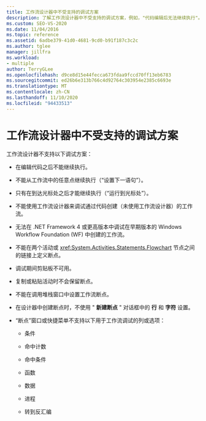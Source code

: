 ```yaml
---
title: 工作流设计器中不受支持的调试方案
description: 了解工作流设计器中不受支持的调试方案，例如，"代码编辑后无法继续执行"。
ms.custom: SEO-VS-2020
ms.date: 11/04/2016
ms.topic: reference
ms.assetid: 6adbe379-41d0-4681-9cd0-b91f187c3c2c
ms.author: tglee
manager: jillfra
ms.workload:
- multiple
author: TerryGLee
ms.openlocfilehash: d9ce8d15e44fecca673fdaa9fccd70ff13eb6783
ms.sourcegitcommit: ed26b6e313b766c4d92764c303954e2385c6693e
ms.translationtype: MT
ms.contentlocale: zh-CN
ms.lasthandoff: 11/10/2020
ms.locfileid: "94433513"
---
```

# <a name="unsupported-debugging-scenarios-in-the-workflow-designer"></a>工作流设计器中不受支持的调试方案

工作流设计器不支持以下调试方案：

- 在编辑代码之后不能继续执行。

- 不能从工作流中的任意点继续执行（“设置下一语句”）。

- 只有在到达光标处之后才能继续执行（“运行到光标处”）。

- 不能使用工作流设计器来调试通过代码创建（未使用工作流设计器）的工作流。

- 无法在 .NET Framework 4 或更高版本中调试在早期版本的 Windows Workflow Foundation (WF) 中创建的工作流。

- 不能在两个活动或 <xref:System.Activities.Statements.Flowchart> 节点之间的链接上定义断点。

- 调试期间剪贴板不可用。

- 复制或粘贴活动时不会保留断点。

- 不能在调用堆栈窗口中设置工作流断点。

- 在设计器中创建断点时，不使用 " **新建断点** " 对话框中的 **行** 和 **字符** 设置。

- “断点”窗口或快捷菜单不支持以下用于工作流调试的列或选项：

  - 条件

  - 命中计数

  - 命中条件

  - 函数

  - 数据

  - 进程

  - 转到反汇编
